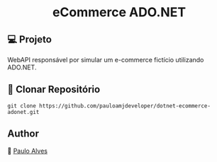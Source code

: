 <h1 align="center">eCommerce ADO.NET</h1>

## :computer: Projeto

WebAPI responsável por simular um e-commerce fictício utilizando ADO.NET.

## :floppy_disk: Clonar Repositório

```git clone https://github.com/pauloamjdeveloper/dotnet-ecommerce-adonet.git```

## Author
:boy: [Paulo Alves](https://github.com/pauloamjdeveloper)
